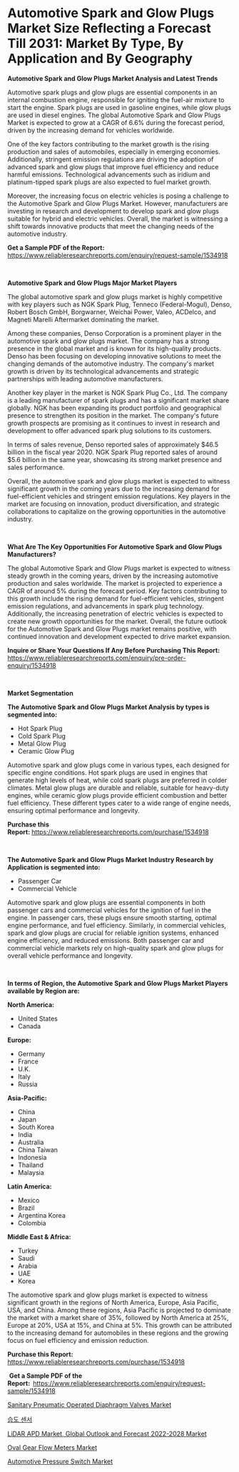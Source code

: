<p><h1>Automotive Spark and Glow Plugs Market Size Reflecting a Forecast Till 2031: Market By Type, By Application and By Geography</h1></p><p><strong>Automotive Spark and Glow Plugs Market Analysis and Latest Trends</strong></p>
<p><p>Automotive spark plugs and glow plugs are essential components in an internal combustion engine, responsible for igniting the fuel-air mixture to start the engine. Spark plugs are used in gasoline engines, while glow plugs are used in diesel engines. The global Automotive Spark and Glow Plugs Market is expected to grow at a CAGR of 6.6% during the forecast period, driven by the increasing demand for vehicles worldwide.</p><p>One of the key factors contributing to the market growth is the rising production and sales of automobiles, especially in emerging economies. Additionally, stringent emission regulations are driving the adoption of advanced spark and glow plugs that improve fuel efficiency and reduce harmful emissions. Technological advancements such as iridium and platinum-tipped spark plugs are also expected to fuel market growth.</p><p>Moreover, the increasing focus on electric vehicles is posing a challenge to the Automotive Spark and Glow Plugs Market. However, manufacturers are investing in research and development to develop spark and glow plugs suitable for hybrid and electric vehicles. Overall, the market is witnessing a shift towards innovative products that meet the changing needs of the automotive industry.</p></p>
<p><strong>Get a Sample PDF of the Report:&nbsp;</strong> <a href="https://www.reliableresearchreports.com/enquiry/request-sample/1534918">https://www.reliableresearchreports.com/enquiry/request-sample/1534918</a></p>
<p>&nbsp;</p>
<p><strong>Automotive Spark and Glow Plugs Major Market Players</strong></p>
<p><p>The global automotive spark and glow plugs market is highly competitive with key players such as NGK Spark Plug, Tenneco (Federal-Mogul), Denso, Robert Bosch GmbH, Borgwarner, Weichai Power, Valeo, ACDelco, and Magneti Marelli Aftermarket dominating the market.</p><p>Among these companies, Denso Corporation is a prominent player in the automotive spark and glow plugs market. The company has a strong presence in the global market and is known for its high-quality products. Denso has been focusing on developing innovative solutions to meet the changing demands of the automotive industry. The company's market growth is driven by its technological advancements and strategic partnerships with leading automotive manufacturers.</p><p>Another key player in the market is NGK Spark Plug Co., Ltd. The company is a leading manufacturer of spark plugs and has a significant market share globally. NGK has been expanding its product portfolio and geographical presence to strengthen its position in the market. The company's future growth prospects are promising as it continues to invest in research and development to offer advanced spark plug solutions to its customers.</p><p>In terms of sales revenue, Denso reported sales of approximately $46.5 billion in the fiscal year 2020. NGK Spark Plug reported sales of around $5.6 billion in the same year, showcasing its strong market presence and sales performance.</p><p>Overall, the automotive spark and glow plugs market is expected to witness significant growth in the coming years due to the increasing demand for fuel-efficient vehicles and stringent emission regulations. Key players in the market are focusing on innovation, product diversification, and strategic collaborations to capitalize on the growing opportunities in the automotive industry.</p></p>
<p>&nbsp;</p>
<p><strong>What Are The Key Opportunities For Automotive Spark and Glow Plugs Manufacturers?</strong></p>
<p><p>The global Automotive Spark and Glow Plugs market is expected to witness steady growth in the coming years, driven by the increasing automotive production and sales worldwide. The market is projected to experience a CAGR of around 5% during the forecast period. Key factors contributing to this growth include the rising demand for fuel-efficient vehicles, stringent emission regulations, and advancements in spark plug technology. Additionally, the increasing penetration of electric vehicles is expected to create new growth opportunities for the market. Overall, the future outlook for the Automotive Spark and Glow Plugs market remains positive, with continued innovation and development expected to drive market expansion.</p></p>
<p><strong>Inquire or Share Your Questions If Any Before Purchasing This Report:</strong> <a href="https://www.reliableresearchreports.com/enquiry/pre-order-enquiry/1534918">https://www.reliableresearchreports.com/enquiry/pre-order-enquiry/1534918</a></p>
<p>&nbsp;</p>
<p><strong>Market Segmentation</strong></p>
<p><strong>The Automotive Spark and Glow Plugs Market Analysis by types is segmented into:</strong></p>
<p><ul><li>Hot Spark Plug</li><li>Cold Spark Plug</li><li>Metal Glow Plug</li><li>Ceramic Glow Plug</li></ul></p>
<p><p>Automotive spark and glow plugs come in various types, each designed for specific engine conditions. Hot spark plugs are used in engines that generate high levels of heat, while cold spark plugs are preferred in colder climates. Metal glow plugs are durable and reliable, suitable for heavy-duty engines, while ceramic glow plugs provide efficient combustion and better fuel efficiency. These different types cater to a wide range of engine needs, ensuring optimal performance and longevity.</p></p>
<p><strong>Purchase this Report:&nbsp;</strong><a href="https://www.reliableresearchreports.com/purchase/1534918">https://www.reliableresearchreports.com/purchase/1534918</a></p>
<p>&nbsp;</p>
<p><strong>The Automotive Spark and Glow Plugs Market Industry Research by Application is segmented into:</strong></p>
<p><ul><li>Passenger Car</li><li>Commercial Vehicle</li></ul></p>
<p><p>Automotive spark and glow plugs are essential components in both passenger cars and commercial vehicles for the ignition of fuel in the engine. In passenger cars, these plugs ensure smooth starting, optimal engine performance, and fuel efficiency. Similarly, in commercial vehicles, spark and glow plugs are crucial for reliable ignition systems, enhanced engine efficiency, and reduced emissions. Both passenger car and commercial vehicle markets rely on high-quality spark and glow plugs for overall vehicle performance and longevity.</p></p>
<p>&nbsp;</p>
<p><strong>In terms of Region, the Automotive Spark and Glow Plugs Market Players available by Region are:</strong></p>
<p>
    <p> <strong> North America: </strong>
        <ul>
            <li>United States</li>
            <li>Canada</li>
        </ul>
        </p> 
    <p> <strong> Europe: </strong>
        <ul>
            <li>Germany</li>
            <li>France</li>
            <li>U.K.</li>
            <li>Italy</li>
            <li>Russia</li>
        </ul>
        </p> 
    <p> <strong> Asia-Pacific: </strong>
        <ul>
            <li>China</li>
            <li>Japan</li>
            <li>South Korea</li>
            <li>India</li>
            <li>Australia</li>
            <li>China Taiwan</li>
            <li>Indonesia</li>
            <li>Thailand</li>
            <li>Malaysia</li>
        </ul>
        </p> 
    <p> <strong> Latin America: </strong>
        <ul>
            <li>Mexico</li>
            <li>Brazil</li>
            <li>Argentina Korea</li>
            <li>Colombia</li>
        </ul>
        </p> 
    <p> <strong> Middle East & Africa: </strong>
        <ul>
            <li>Turkey</li>
            <li>Saudi</li>
            <li>Arabia</li>
            <li>UAE</li>
            <li>Korea</li>
        </ul>
    </p>
    </p>
<p><p>The automotive spark and glow plugs market is expected to witness significant growth in the regions of North America, Europe, Asia Pacific, USA, and China. Among these regions, Asia Pacific is projected to dominate the market with a market share of 35%, followed by North America at 25%, Europe at 20%, USA at 15%, and China at 5%. This growth can be attributed to the increasing demand for automobiles in these regions and the growing focus on fuel efficiency and emission reduction.</p></p>
<p><strong>Purchase this Report: </strong><a href="https://www.reliableresearchreports.com/purchase/1534918">https://www.reliableresearchreports.com/purchase/1534918</a></p>
<p>&nbsp;<strong>Get a Sample PDF of the Report:&nbsp;&nbsp;</strong><a href="https://www.reliableresearchreports.com/enquiry/request-sample/1534918">https://www.reliableresearchreports.com/enquiry/request-sample/1534918</a></p>
<p><strong></strong></p>
<p><p><a href="https://issuu.com/reportprime-2/docs/sanitary-pneumatic-operated-diaphragm-valves-marke">Sanitary Pneumatic Operated Diaphragm Valves Market</a></p><p><a href="https://github.com/trmesnao7959541/Market-Research-Report-List-1/blob/main/8791212187764.md">습도 센서</a></p><p><a href="https://view.publitas.com/reportprime-1/lidar-apd-market-global-outlook-and-forecast-2022-2028-market-size-growth-and-forecast-from-2023-2030/">LiDAR APD Market, Global Outlook and Forecast 2022-2028 Market</a></p><p><a href="https://issuu.com/reportprime-2/docs/oval-gear-flow-meters-market-size-2030.pptx">Oval Gear Flow Meters Market</a></p><p><a href="https://github.com/Whitneyboyettebo9kiw7yr13/Market-Research-Report-List-1/blob/main/automotive-pressure-switch-market.md">Automotive Pressure Switch Market</a></p></p>